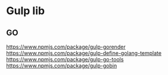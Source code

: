 # Gulp lib

## GO
https://www.npmjs.com/package/gulp-gorender
https://www.npmjs.com/package/gulp-define-golang-template
https://www.npmjs.com/package/gulp-go-tools
https://www.npmjs.com/package/gulp-gobin
